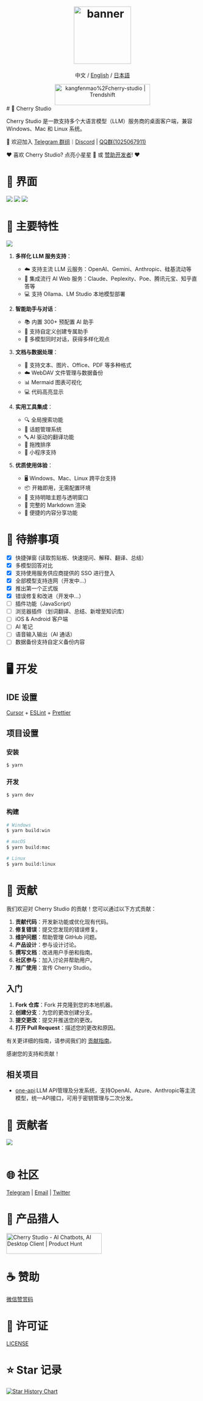 <h1 align="center">
  <a href="https://github.com/kangfenmao/cherry-studio/releases">
    <img src="https://github.com/kangfenmao/cherry-studio/blob/main/build/icon.png?raw=true" width="150" height="150" alt="banner" />
  </a>
</h1>
<p align="center">
  中文 / <a href="https://github.com/kangfenmao/cherry-studio">English</a> / <a href="./README.ja.md">日本語</a><br></p>
<div align="center">
 <a href="https://trendshift.io/repositories/11772" target="_blank"><img src="https://trendshift.io/api/badge/repositories/11772" alt="kangfenmao%2Fcherry-studio | Trendshift" style="width: 250px; height: 55px;" width="250" height="55"/></a>
</div>
# 🍒 Cherry Studio

Cherry Studio 是一款支持多个大语言模型（LLM）服务商的桌面客户端，兼容 Windows、Mac 和 Linux 系统。

👏 欢迎加入 [Telegram 群组](https://t.me/CherryStudioAI)｜[Discord](https://discord.gg/wez8HtpxqQ) | [QQ群(1025067911)](https://qm.qq.com/q/RIBAO2pPKS)

❤️ 喜欢 Cherry Studio? 点亮小星星 🌟 或 [赞助开发者](sponsor.md)! ❤️

# 🌠 界面

![](https://github.com/user-attachments/assets/28585d83-4bf0-4714-b561-8c7bf57cc600)
![](https://github.com/user-attachments/assets/8576863a-f632-4776-bc12-657eeced9da3)
![](https://github.com/user-attachments/assets/790790d7-b462-48dd-bde1-91c1697a4648)

# 🌟 主要特性

![](https://github.com/user-attachments/assets/995910f3-177a-4d1e-97ea-04e3b009ba36)

1. **多样化 LLM 服务支持**：

   - ☁️ 支持主流 LLM 云服务：OpenAI、Gemini、Anthropic、硅基流动等
   - 🔗 集成流行 AI Web 服务：Claude、Peplexity、Poe、腾讯元宝、知乎直答等
   - 💻 支持 Ollama、LM Studio 本地模型部署

2. **智能助手与对话**：

   - 📚 内置 300+ 预配置 AI 助手
   - 🤖 支持自定义创建专属助手
   - 💬 多模型同时对话，获得多样化观点

3. **文档与数据处理**：

   - 📄 支持文本、图片、Office、PDF 等多种格式
   - ☁️ WebDAV 文件管理与数据备份
   - 📊 Mermaid 图表可视化
   - 💻 代码高亮显示

4. **实用工具集成**：

   - 🔍 全局搜索功能
   - 📝 话题管理系统
   - 🔤 AI 驱动的翻译功能
   - 🎯 拖拽排序
   - 🔌 小程序支持

5. **优质使用体验**：
   - 🖥️ Windows、Mac、Linux 跨平台支持
   - 📦 开箱即用，无需配置环境
   - 🎨 支持明暗主题与透明窗口
   - 📝 完整的 Markdown 渲染
   - 🤲 便捷的内容分享功能

# 📝 待辦事項

- [x] 快捷弹窗 (读取剪贴板、快速提问、解释、翻译、总结）
- [x] 多模型回答对比
- [x] 支持使用服务供应商提供的 SSO 进行登入
- [x] 全部模型支持连网（开发中...）
- [x] 推出第一个正式版
- [x] 错误修复和改进（开发中...）
- [ ] 插件功能（JavaScript）
- [ ] 浏览器插件（划词翻译、总结、新增至知识库）
- [ ] iOS & Android 客户端
- [ ] AI 笔记
- [ ] 语音输入输出（AI 通话）
- [ ] 数据备份支持自定义备份内容

# 🖥️ 开发

## IDE 设置

[Cursor](https://www.cursor.com/) + [ESLint](https://marketplace.visualstudio.com/items?itemName=dbaeumer.vscode-eslint) + [Prettier](https://marketplace.visualstudio.com/items?itemName=esbenp.prettier-vscode)

## 项目设置

### 安装

```bash
$ yarn
```

### 开发

```bash
$ yarn dev
```

### 构建

```bash
# Windows
$ yarn build:win

# macOS
$ yarn build:mac

# Linux
$ yarn build:linux
```

# 🤝 贡献

我们欢迎对 Cherry Studio 的贡献！您可以通过以下方式贡献：

1. **贡献代码**：开发新功能或优化现有代码。
2. **修复错误**：提交您发现的错误修复。
3. **维护问题**：帮助管理 GitHub 问题。
4. **产品设计**：参与设计讨论。
5. **撰写文档**：改进用户手册和指南。
6. **社区参与**：加入讨论并帮助用户。
7. **推广使用**：宣传 Cherry Studio。

## 入门

1. **Fork 仓库**：Fork 并克隆到您的本地机器。
2. **创建分支**：为您的更改创建分支。
3. **提交更改**：提交并推送您的更改。
4. **打开 Pull Request**：描述您的更改和原因。

有关更详细的指南，请参阅我们的 [贡献指南](./CONTRIBUTING.md)。

感谢您的支持和贡献！

## 相关项目

- [one-api](https://github.com/songquanpeng/one-api):LLM API管理及分发系统，支持OpenAI、Azure、Anthropic等主流模型，统一API接口，可用于密钥管理与二次分发。

# 🚀 贡献者

<a href="https://github.com/kangfenmao/cherry-studio/graphs/contributors">
  <img src="https://contrib.rocks/image?repo=kangfenmao/cherry-studio" />
</a>
<br /><br />

# 🌐 社区

[Telegram](https://t.me/CherryStudioAI) | [Email](mailto:kangfenmao@gmail.com) | [Twitter](https://x.com/kangfenmao)

# 📣 产品猎人

<a href="https://www.producthunt.com/posts/cherry-studio?embed=true&utm_source=badge-featured&utm_medium=badge&utm_souce=badge-cherry&#0045;studio" target="_blank"><img src="https://api.producthunt.com/widgets/embed-image/v1/featured.svg?post_id=496640&theme=light" alt="Cherry&#0032;Studio - AI&#0032;Chatbots&#0044;&#0032;AI&#0032;Desktop&#0032;Client | Product Hunt" style="width: 250px; height: 54px;" width="250" height="54" /></a>

# ☕ 赞助

[微信赞赏码](sponsor.md)

# 📃 许可证

[LICENSE](../LICENSE)

# ⭐️ Star 记录

[![Star History Chart](https://api.star-history.com/svg?repos=kangfenmao/cherry-studio&type=Timeline)](https://star-history.com/#kangfenmao/cherry-studio&Timeline)
